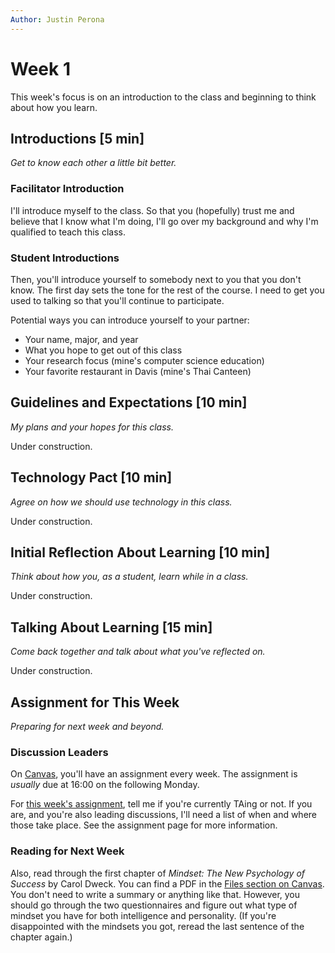 ```yaml
---
Author: Justin Perona
---
```


# Week 1

This week's focus is on an introduction to the class and beginning to think about how you learn.

## Introductions [5 min]

*Get to know each other a little bit better.*

### Facilitator Introduction

I'll introduce myself to the class.
So that you (hopefully) trust me and believe that I know what I'm doing, I'll go over my background and why I'm qualified to teach this class.

### Student Introductions

Then, you'll introduce yourself to somebody next to you that you don't know.
The first day sets the tone for the rest of the course.
I need to get you used to talking so that you'll continue to participate.

Potential ways you can introduce yourself to your partner:

* Your name, major, and year
* What you hope to get out of this class
* Your research focus (mine's computer science education)
* Your favorite restaurant in Davis (mine's Thai Canteen)

## Guidelines and Expectations [10 min]

*My plans and your hopes for this class.*

Under construction.

## Technology Pact [10 min]

*Agree on how we should use technology in this class.*

Under construction.

## Initial Reflection About Learning [10 min]

*Think about how you, as a student, learn while in a class.*

Under construction.

## Talking About Learning [15 min]

*Come back together and talk about what you've reflected on.*

Under construction.

## Assignment for This Week

*Preparing for next week and beyond.*

### Discussion Leaders

On [Canvas](https://canvas.ucdavis.edu/courses/356010), you'll have an assignment every week.
The assignment is *usually* due at 16:00 on the following Monday.

For [this week's assignment](https://canvas.ucdavis.edu/courses/356010/assignments/310478), tell me if you're currently TAing or not.
If you are, and you're also leading discussions, I'll need a list of when and where those take place.
See the assignment page for more information.

### Reading for Next Week

Also, read through the first chapter of *Mindset: The New Psychology of Success* by Carol Dweck.
You can find a PDF in the [Files section on Canvas](https://canvas.ucdavis.edu/courses/356010/files/folder/Readings?preview=5628174).
You don't need to write a summary or anything like that.
However, you should go through the two questionnaires and figure out what type of mindset you have for both intelligence and personality.
(If you're disappointed with the mindsets you got, reread the last sentence of the chapter again.)
